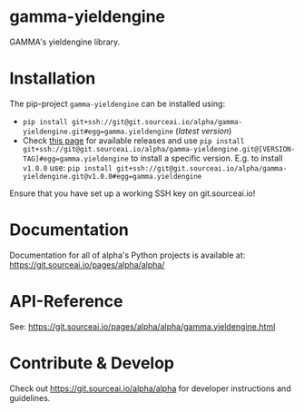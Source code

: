 # gamma-yieldengine

GAMMA's yieldengine library.

# Installation
The pip-project `gamma-yieldengine` can be installed using:
- `pip install git+ssh://git@git.sourceai.io/alpha/gamma-yieldengine.git#egg=gamma.yieldengine`
 (*latest version*)
 - Check [this page](./../../releases) for available releases and use 
 `pip install git+ssh://git@git.sourceai.io/alpha/gamma-yieldengine.git@[VERSION-TAG]#egg=gamma.yieldengine`
 to install a specific version. E.g. to install `v1.0.0` use:
 `pip install git+ssh://git@git.sourceai.io/alpha/gamma-yieldengine.git@v1.0.0#egg=gamma.yieldengine`

Ensure that you have set up a working SSH key on git.sourceai.io!

# Documentation
Documentation for all of alpha's Python projects is available at: 
https://git.sourceai.io/pages/alpha/alpha/

# API-Reference
See: https://git.sourceai.io/pages/alpha/alpha/gamma.yieldengine.html

# Contribute & Develop
Check out https://git.sourceai.io/alpha/alpha for developer instructions and guidelines.